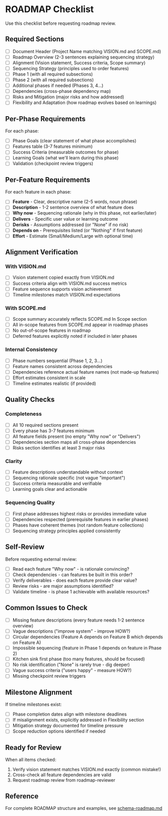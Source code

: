 # ROADMAP Checklist

Use this checklist before requesting roadmap review.

## Required Sections

- [ ] Document Header (Project Name matching VISION.md and SCOPE.md)
- [ ] Roadmap Overview (2-3 sentences explaining sequencing strategy)
- [ ] Alignment (Vision statement, Success criteria, Scope summary)
- [ ] Sequencing Strategy (principles used to order features)
- [ ] Phase 1 (with all required subsections)
- [ ] Phase 2 (with all required subsections)
- [ ] Additional phases if needed (Phases 3, 4...)
- [ ] Dependencies (cross-phase dependency map)
- [ ] Risks and Mitigation (major risks and how addressed)
- [ ] Flexibility and Adaptation (how roadmap evolves based on learnings)

## Per-Phase Requirements

For each phase:

- [ ] Phase Goals (clear statement of what phase accomplishes)
- [ ] Features table (3-7 features minimum)
- [ ] Success Criteria (measurable outcomes for phase)
- [ ] Learning Goals (what we'll learn during this phase)
- [ ] Validation (checkpoint review triggers)

## Per-Feature Requirements

For each feature in each phase:

- [ ] **Feature** - Clear, descriptive name (2-5 words, noun phrase)
- [ ] **Description** - 1-2 sentence overview of what feature does
- [ ] **Why now** - Sequencing rationale (why in this phase, not earlier/later)
- [ ] **Delivers** - Specific user value or learning outcome
- [ ] **Derisks** - Assumptions addressed (or "None" if no risk)
- [ ] **Depends on** - Prerequisites listed (or "Nothing" if first feature)
- [ ] **Effort** - Estimate (Small/Medium/Large with optional time)

## Alignment Verification

### With VISION.md
- [ ] Vision statement copied exactly from VISION.md
- [ ] Success criteria align with VISION.md success metrics
- [ ] Feature sequence supports vision achievement
- [ ] Timeline milestones match VISION.md expectations

### With SCOPE.md
- [ ] Scope summary accurately reflects SCOPE.md In Scope section
- [ ] All in-scope features from SCOPE.md appear in roadmap phases
- [ ] No out-of-scope features in roadmap
- [ ] Deferred features explicitly noted if included in later phases

### Internal Consistency
- [ ] Phase numbers sequential (Phase 1, 2, 3...)
- [ ] Feature names consistent across dependencies
- [ ] Dependencies reference actual feature names (not made-up features)
- [ ] Effort estimates consistent in scale
- [ ] Timeline estimates realistic (if provided)

## Quality Checks

### Completeness
- [ ] All 10 required sections present
- [ ] Every phase has 3-7 features minimum
- [ ] All feature fields present (no empty "Why now" or "Delivers")
- [ ] Dependencies section maps all cross-phase dependencies
- [ ] Risks section identifies at least 3 major risks

### Clarity
- [ ] Feature descriptions understandable without context
- [ ] Sequencing rationale specific (not vague "important")
- [ ] Success criteria measurable and verifiable
- [ ] Learning goals clear and actionable

### Sequencing Quality
- [ ] First phase addresses highest risks or provides immediate value
- [ ] Dependencies respected (prerequisite features in earlier phases)
- [ ] Phases have coherent themes (not random feature collections)
- [ ] Sequencing strategy principles applied consistently

## Self-Review

Before requesting external review:

- [ ] Read each feature "Why now" - is rationale convincing?
- [ ] Check dependencies - can features be built in this order?
- [ ] Verify deliverables - does each feature provide clear value?
- [ ] Review risks - are major assumptions identified?
- [ ] Validate timeline - is phase 1 achievable with available resources?

## Common Issues to Check

- [ ] Missing feature descriptions (every feature needs 1-2 sentence overview)
- [ ] Vague descriptions ("improve system" - improve HOW?)
- [ ] Circular dependencies (Feature A depends on Feature B which depends on Feature A)
- [ ] Impossible sequencing (feature in Phase 1 depends on feature in Phase 2)
- [ ] Kitchen sink first phase (too many features, should be focused)
- [ ] No risk identification ("None" is rarely true - dig deeper)
- [ ] Vague success criteria ("users happy" - measure HOW?)
- [ ] Missing checkpoint review triggers

## Milestone Alignment

If timeline milestones exist:

- [ ] Phase completion dates align with milestone deadlines
- [ ] If misalignment exists, explicitly addressed in Flexibility section
- [ ] Mitigation strategy documented for timeline pressure
- [ ] Scope reduction options identified if needed

## Ready for Review

When all items checked:
1. Verify vision statement matches VISION.md exactly (common mistake!)
2. Cross-check all feature dependencies are valid
3. Request roadmap review from roadmap-reviewer

## Reference

For complete ROADMAP structure and examples, see [schema-roadmap.md](../schema-roadmap.md)

